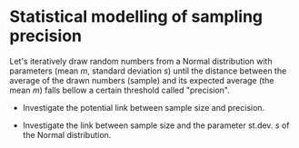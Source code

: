 # Statistical modelling of sampling precision

Let's iteratively draw random numbers from a Normal distribution with parameters (mean *m*, standard deviation *s*) until the distance between the average of the drawn numbers (sample) and its expected average (the mean *m*) falls bellow a certain threshold called "precision".

- Investigate the potential link between sample size and precision.

- Investigate the link between sample size and the parameter st.dev. *s* of the Normal distribution. 
